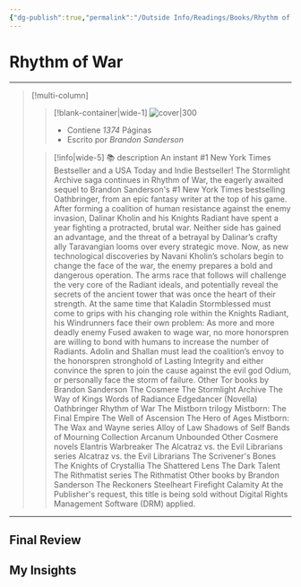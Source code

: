 ```yaml
---
{"dg-publish":true,"permalink":"/Outside Info/Readings/Books/Rhythm of War/","title":"Rhythm of War","updated":"2023-11-20T19:34:54.760-05:00"}
---
```



# Rhythm of War

- - -
> [!multi-column]
> 
> > [!blank-container|wide-1]
> > ![cover|300](http://books.google.com/books/content?id=QCPBDwAAQBAJ&printsec=frontcover&img=1&zoom=1&edge=curl&source=gbs_api)
> >- Contiene *1374* Páginas
> >- Escrito por *Brandon Sanderson*
> 
> > [!info|wide-5] 📚 description
> > An instant #1 New York Times Bestseller and a USA Today and Indie Bestseller! The Stormlight Archive saga continues in Rhythm of War, the eagerly awaited sequel to Brandon Sanderson's #1 New York Times bestselling Oathbringer, from an epic fantasy writer at the top of his game. After forming a coalition of human resistance against the enemy invasion, Dalinar Kholin and his Knights Radiant have spent a year fighting a protracted, brutal war. Neither side has gained an advantage, and the threat of a betrayal by Dalinar’s crafty ally Taravangian looms over every strategic move. Now, as new technological discoveries by Navani Kholin’s scholars begin to change the face of the war, the enemy prepares a bold and dangerous operation. The arms race that follows will challenge the very core of the Radiant ideals, and potentially reveal the secrets of the ancient tower that was once the heart of their strength. At the same time that Kaladin Stormblessed must come to grips with his changing role within the Knights Radiant, his Windrunners face their own problem: As more and more deadly enemy Fused awaken to wage war, no more honorspren are willing to bond with humans to increase the number of Radiants. Adolin and Shallan must lead the coalition’s envoy to the honorspren stronghold of Lasting Integrity and either convince the spren to join the cause against the evil god Odium, or personally face the storm of failure. Other Tor books by Brandon Sanderson The Cosmere The Stormlight Archive The Way of Kings Words of Radiance Edgedancer (Novella) Oathbringer Rhythm of War The Mistborn trilogy Mistborn: The Final Empire The Well of Ascension The Hero of Ages Mistborn: The Wax and Wayne series Alloy of Law Shadows of Self Bands of Mourning Collection Arcanum Unbounded Other Cosmere novels Elantris Warbreaker The Alcatraz vs. the Evil Librarians series Alcatraz vs. the Evil Librarians The Scrivener's Bones The Knights of Crystallia The Shattered Lens The Dark Talent The Rithmatist series The Rithmatist Other books by Brandon Sanderson The Reckoners Steelheart Firefight Calamity At the Publisher's request, this title is being sold without Digital Rights Management Software (DRM) applied.
> 

- - -

## Final Review

## My Insights
